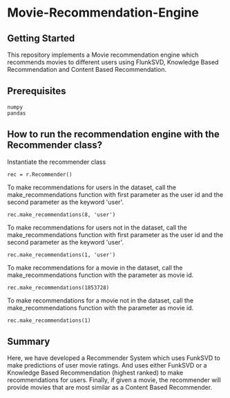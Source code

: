 # Movie-Recommendation-Engine

Getting Started
---------------

This repository implements a Movie recommendation engine which recommends movies 
to different users using FlunkSVD, Knowledge Based Recommendation and Content Based 
Recommendation.

Prerequisites
-------------

    numpy
    pandas

How to run the recommendation engine with the Recommender class?
----------------------------------------------------------------

Instantiate the recommender class
 
    rec = r.Recommender()
    
To make recommendations for users in the dataset, call the make_recommendations
function with first parameter as the user id and the second parameter as the keyword
'user'.

    rec.make_recommendations(8, 'user')  
    
To make recommendations for users not in the dataset, call the make_recommendations
function with first parameter as the user id and the second parameter as the keyword
'user'.   

    rec.make_recommendations(1, 'user')  

To make recommendations for a movie in the dataset, call the make_recommendations
function with the parameter as movie id.
 
    
    rec.make_recommendations(1853728)  
    
To make recommendations for a movie not in the dataset, call the make_recommendations
function with the parameter as movie id.    
    
    rec.make_recommendations(1)  


Summary
-------

Here, we have developed a Recommender System which uses FunkSVD to make predictions 
of user movie ratings. And uses either FunkSVD or a Knowledge Based Recommendation 
(highest ranked) to make recommendations for users.  Finally, if given a movie, 
the recommender will provide movies that are most similar as a Content Based Recommender.



